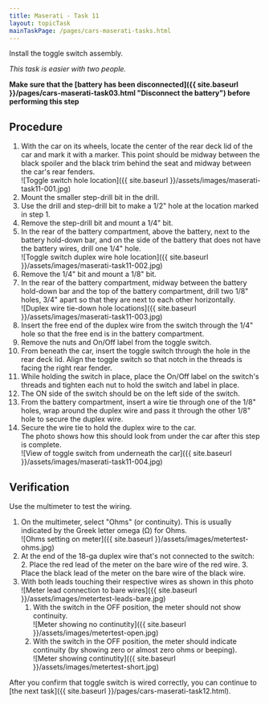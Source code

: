 ```yaml
---
title: Maserati - Task 11
layout: topicTask
mainTaskPage: /pages/cars-maserati-tasks.html
---
```


Install the toggle switch assembly.

_This task is easier with two people._

**Make sure that the [battery has been disconnected]({{ site.baseurl }}/pages/cars-maserati-task03.html "Disconnect the battery") before performing this step** 

## Procedure

1. With the car on its wheels, locate the center of the rear deck lid of the car and mark it with a marker. This point should be midway between the black spoiler and the black trim behind the seat and midway between the car's rear fenders.<br>![Toggle switch hole location]({{ site.baseurl }}/assets/images/maserati-task11-001.jpg)
2. Mount the smaller step-drill bit in the drill.
3. Use the drill and step-drill bit to make a 1/2" hole at the location marked in step 1.
4. Remove the step-drill bit and mount a 1/4" bit.
5. In the rear of the battery compartment, above the battery, next to the battery hold-down bar, and on the side of the battery that does not have the battery wires, drill one 1/4" hole.<br>![Toggle switch duplex wire hole location]({{ site.baseurl }}/assets/images/maserati-task11-002.jpg)
6. Remove the 1/4" bit and mount a 1/8" bit.
7. In the rear of the battery compartment, midway between the battery hold-down bar and the top of the battery compartment, drill two 1/8" holes, 3/4" apart so that they are next to each other horizontally.<br>![Duplex wire tie-down hole locations]({{ site.baseurl }}/assets/images/maserati-task11-003.jpg)
8. Insert the free end of the duplex wire from the switch through the 1/4" hole so that the free end is in the battery compartment.
9. Remove the nuts and On/Off label from the toggle switch.
9. From beneath the car, insert the toggle switch through the hole in the rear deck lid. Align the toggle switch so that notch in the threads is facing the right rear fender.
10. While holding the switch in place, place the On/Off label on the switch's threads and tighten each nut to hold the switch and label in place.
11. The ON side of the switch should be on the left side of the switch.
12. From the battery compartment, insert a wire tie through one of the 1/8" holes, wrap around the duplex wire and pass it through the other 1/8" hole to secure the duplex wire.
13. Secure the wire tie to hold the duplex wire to the car.<br>The photo shows how this should look from under the car after this step is complete. <br>![View of toggle switch from underneath the car]({{ site.baseurl }}/assets/images/maserati-task11-004.jpg)

## Verification
Use the multimeter to test the wiring.

1. On the multimeter, select "Ohms" (or continuity). This is usually indicated by the Greek letter omega (&#937;) for Ohms.<br>![Ohms setting on meter]({{ site.baseurl }}/assets/images/metertest-ohms.jpg)
2. At the end of the 18-ga duplex wire that's not connected to the switch: 
	2. Place the red lead of the meter on the bare wire of the red wire.
	3. Place the black lead of the meter on the bare wire of the black wire.
4. With both leads touching their respective wires as shown in this photo <br>![Meter lead connection to bare wires]({{ site.baseurl }}/assets/images/metertest-leads-bare.jpg)
	1. With the switch in the OFF position, the meter should not show continuity.<br>![Meter showing no continutity]({{ site.baseurl }}/assets/images/metertest-open.jpg)
	2. With the switch in the OFF position, the meter should indicate continuity (by showing zero or almost zero ohms or beeping).<br>![Meter showing continutity]({{ site.baseurl }}/assets/images/metertest-short.jpg)

After you confirm that toggle switch is wired correctly, you can continue to [the next task]({{ site.baseurl }}/pages/cars-maserati-task12.html).
